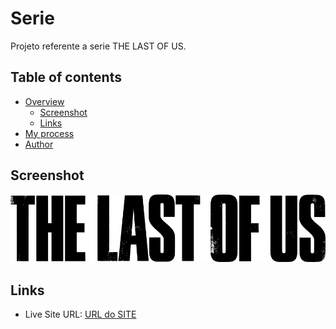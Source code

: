 # Serie
Projeto referente a serie THE LAST OF US.

## Table of contents
- [Overview](#overview)
  - [Screenshot](#screenshot)
  - [Links](#links)
- [My process](#my-process)
- [Author](#author)

## Screenshot
![](./src/imagens/logo.png)

## Links
- Live Site URL: [URL do SITE](https://the-last-of-us-serie.netlify.app/)


